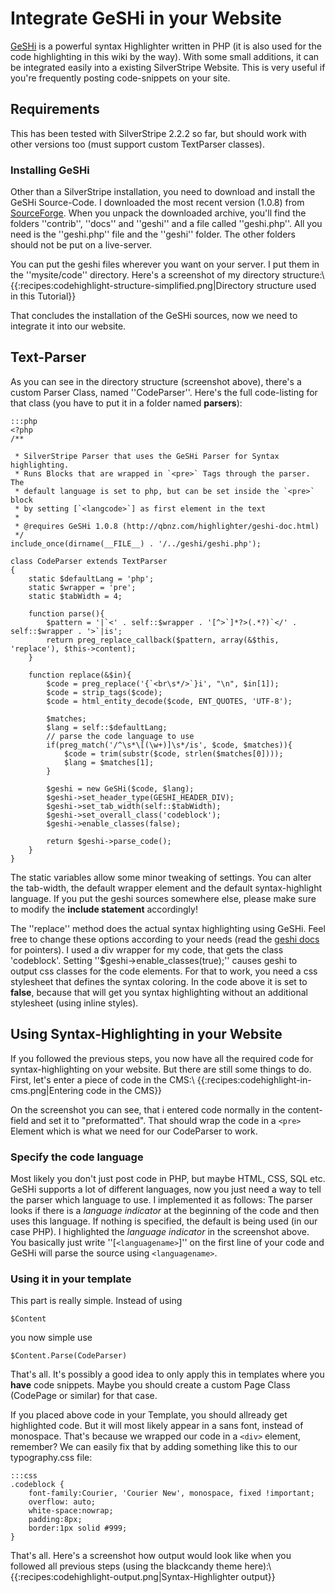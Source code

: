 # Integrate GeSHi in your Website

[GeSHi](http://qbnz.com/highlighter/) is a powerful syntax Highlighter written in PHP (it is also used for the code
highlighting in this wiki by the way). With some small additions, it can be integrated easily into a existing
SilverStripe Website. This is very useful if you're frequently posting code-snippets on your site.

## Requirements

This has been tested with SilverStripe 2.2.2 so far, but should work with other versions too (must support custom
TextParser classes).


### Installing GeSHi

Other than a SilverStripe installation, you need to download and install the GeSHi Source-Code. I downloaded the most
recent version (1.0.8) from [SourceForge](http://sourceforge.net/project/showfiles.php?group_id=114997). When you unpack
the downloaded archive, you'll find the folders ''contrib'', ''docs'' and ''geshi'' and a file called ''geshi.php''. All
you need is the ''geshi.php'' file and the ''geshi'' folder. The other folders should not be put on a live-server.

You can put the geshi files wherever you want on your server. I put them in the ''mysite/code'' directory. Here's a
screenshot of my directory structure:\\
{{:recipes:codehighlight-structure-simplified.png|Directory structure used in this Tutorial}}

That concludes the installation of the GeSHi sources, now we need to integrate it into our website.



## Text-Parser

As you can see in the directory structure (screenshot above), there's a custom Parser Class, named ''CodeParser''.
Here's the full code-listing for that class (you have to put it in a folder named **parsers**):

	:::php
	<?php
	/**

	 * SilverStripe Parser that uses the GeSHi Parser for Syntax highlighting.
	 * Runs Blocks that are wrapped in `<pre>` Tags through the parser. The
	 * default language is set to php, but can be set inside the `<pre>` block
	 * by setting [`<langcode>`] as first element in the text
	 * 
	 * @requires GeSHi 1.0.8 (http://qbnz.com/highlighter/geshi-doc.html)
	 */
	include_once(dirname(__FILE__) . '/../geshi/geshi.php');
	
	class CodeParser extends TextParser 
	{
	    static $defaultLang = 'php';
	    static $wrapper = 'pre';
	    static $tabWidth = 4;
	    
	    function parse(){
	        $pattern = '|`<' . self::$wrapper . '[^>`]*?>(.*?)`</' . self::$wrapper . '>`|is';
	        return preg_replace_callback($pattern, array(&$this, 'replace'), $this->content);
	    }
	    
	    function replace(&$in){
	        $code = preg_replace('{`<br\s*/>`}i', "\n", $in[1]);
	        $code = strip_tags($code);
	        $code = html_entity_decode($code, ENT_QUOTES, 'UTF-8');
	        
	        $matches;
	        $lang = self::$defaultLang;
	        // parse the code language to use
	        if(preg_match('/^\s*\[(\w+)]\s*/is', $code, $matches)){
	            $code = trim(substr($code, strlen($matches[0])));
	            $lang = $matches[1];
	        }
	        
	        $geshi = new GeSHi($code, $lang);
	        $geshi->set_header_type(GESHI_HEADER_DIV);
	        $geshi->set_tab_width(self::$tabWidth);
	        $geshi->set_overall_class('codeblock');
	        $geshi->enable_classes(false);
	        
	        return $geshi->parse_code();
	    }
	}


The static variables allow some minor tweaking of settings. You can alter the tab-width, the default wrapper element and
the default syntax-highlight language. If you put the geshi sources somewhere else, please make sure to modify the
**include statement** accordingly!

The ''replace'' method does the actual syntax highlighting using GeSHi. Feel free to change these options according to
your needs (read the [geshi docs](http://qbnz.com/highlighter/geshi-doc.html) for pointers). I used a div wrapper for my
code, that gets the class 'codeblock'. Setting ''$geshi->enable_classes(true);'' causes geshi to output css classes for
the code elements. For that to work, you need a css stylesheet that defines the syntax coloring. In the code above it is
set to **false**, because that will get you syntax highlighting without an additional stylesheet (using inline styles).

## Using Syntax-Highlighting in your Website

If you followed the previous steps, you now have all the required code for syntax-highlighting on your website. But
there are still some things to do. First, let's enter a piece of code in the CMS:\\
{{:recipes:codehighlight-in-cms.png|Entering code in the CMS}}

On the screenshot you can see, that i entered code normally in the content-field and set it to "preformatted". That
should wrap the code in a `<pre>` Element which is what we need for our CodeParser to work.

### Specify the code language

Most likely you don't just post code in PHP, but maybe HTML, CSS, SQL etc. GeSHi supports a lot of different languages,
now you just need a way to tell the parser which language to use.
I implemented it as follows: The parser looks if there is a *language indicator* at the beginning of the code and then
uses this language. If nothing is specified, the default is being used (in our case PHP). I highlighted the *language
indicator* in the screenshot above. You basically just write ''[`<languagename>`]'' on the first line of your code and
GeSHi will parse the source using `<languagename>`.

### Using it in your template

This part is really simple. Instead of using 

	
	$Content

you now simple use

	
	$Content.Parse(CodeParser)


That's all. It's possibly a good idea to only apply this in templates where you **have** code snippets. Maybe you should
create a custom Page Class (CodePage or similar) for that case.

If you placed above code in your Template, you should allready get highlighted code. But it will most likely appear in a
sans font, instead of monospace. That's because we wrapped our code in a `<div>` element, remember? We can easily fix
that by adding something like this to our typography.css file:

	:::css
	.codeblock {
		font-family:Courier, 'Courier New', monospace, fixed !important;
		overflow: auto;
		white-space:nowrap;
		padding:8px;
		border:1px solid #999;
	}


That's all. Here's a screenshot how output would look like when you followed all previous steps (using the blackcandy
theme here):\\
{{:recipes:codehighlight-output.png|Syntax-Highlighter output}}
